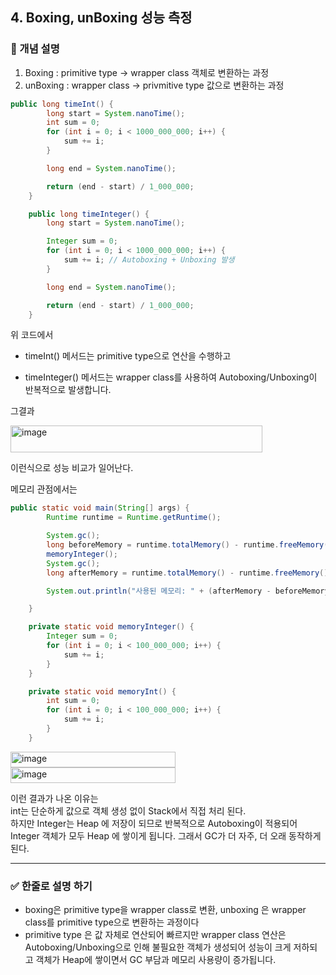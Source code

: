 ## 4. Boxing, unBoxing 성능 측정

### 🧠 개념 설명

1. Boxing : primitive type -> wrapper class 객체로 변환하는 과정
2. unBoxing : wrapper class -> privmitive type 값으로 변환하는 과정

```java
public long timeInt() {
        long start = System.nanoTime();
        int sum = 0;
        for (int i = 0; i < 1000_000_000; i++) {
            sum += i;
        }

        long end = System.nanoTime();

        return (end - start) / 1_000_000;
    }

    public long timeInteger() {
        long start = System.nanoTime();

        Integer sum = 0;
        for (int i = 0; i < 1000_000_000; i++) {
            sum += i; // Autoboxing + Unboxing 발생
        }

        long end = System.nanoTime();

        return (end - start) / 1_000_000;
    }
```
위 코드에서 
- timeInt() 메서드는 primitive type으로 연산을 수행하고

- timeInteger() 메서드는 wrapper class를 사용하여 Autoboxing/Unboxing이 반복적으로 발생합니다.


그결과 

<img width="403" height="43" alt="image" src="https://github.com/user-attachments/assets/a439019f-c287-46c2-9cc6-48536d63a14f" />

이런식으로 성능 비교가 일어난다.


메모리 관점에서는

```java
public static void main(String[] args) {
        Runtime runtime = Runtime.getRuntime();

        System.gc();
        long beforeMemory = runtime.totalMemory() - runtime.freeMemory();
        memoryInteger();
        System.gc();
        long afterMemory = runtime.totalMemory() - runtime.freeMemory();

        System.out.println("사용된 메모리: " + (afterMemory - beforeMemory));

    }

    private static void memoryInteger() {
        Integer sum = 0;
        for (int i = 0; i < 100_000_000; i++) {
            sum += i;
        }
    }

    private static void memoryInt() {
        int sum = 0;
        for (int i = 0; i < 100_000_000; i++) {
            sum += i;
        }
    }
```
<img width="264" height="25" alt="image" src="https://github.com/user-attachments/assets/eac06577-59fb-43a2-b2d4-f4335694875b" />

<img width="264" height="25" alt="image" src="https://github.com/user-attachments/assets/8b50d8eb-ee0c-48eb-a963-7c6342093a12" />

이런 결과가 나온 이유는  
int는 단순하게 값으로 객체 생성 없이 Stack에서 직접 처리 된다.  
하지만 Integer는 Heap 에 저장이 되므로 반복적으로 Autoboxing이 적용되어 Integer 객체가 모두 Heap 에 쌓이게 됩니다. 그래서 GC가 더 자주, 더 오래 동작하게 된다.

---
### ✅ 한줄로 설명 하기

- boxing은 primitive type을 wrapper class로 변환, unboxing 은 wrapper class를 primitive type으로 변환하는 과정이다
- primitive type 은 값 자체로 연산되어 빠르지만 wrapper class 연산은 Autoboxing/Unboxing으로 인해 불필요한 객체가 생성되어 성능이 크게 저하되고 객체가 Heap에 쌓이면서 GC 부담과 메모리 사용량이 증가됩니다.
